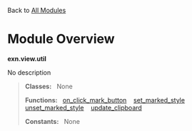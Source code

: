 Back to [All Modules](https://pyrustic.github.com/blob/master/docs/modules/README.md#readme)

# Module Overview

**exn.view.util**
 
No description

> **Classes:** &nbsp; None
>
> **Functions:** &nbsp; [on\_click\_mark\_button](https://pyrustic.github.com/blob/master/docs/modules/content/exn.view.util/content/functions.md#on_click_mark_button) &nbsp;&nbsp; [set\_marked\_style](https://pyrustic.github.com/blob/master/docs/modules/content/exn.view.util/content/functions.md#set_marked_style) &nbsp;&nbsp; [unset\_marked\_style](https://pyrustic.github.com/blob/master/docs/modules/content/exn.view.util/content/functions.md#unset_marked_style) &nbsp;&nbsp; [update\_clipboard](https://pyrustic.github.com/blob/master/docs/modules/content/exn.view.util/content/functions.md#update_clipboard)
>
> **Constants:** &nbsp; None
